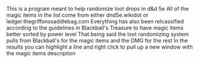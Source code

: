This is a program meant to help randomize loot drops in d&d 5e
All of the magic items in the list come from either dnd5e.wikidot or ledger.thegriffonssaddlebag.com
Everything has also been relcassified according to the guidelines in Blackball's Treasure to have magic items better sorted by power level
That being said the loot randomizing system pulls from Blackball's for the magic items and the DMG for the rest
In the results you can highlight a line and right click to pull up a new window with the magic items description